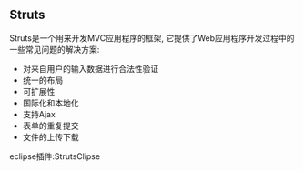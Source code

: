 ## Struts
Struts是一个用来开发MVC应用程序的框架, 它提供了Web应用程序开发过程中的一些常见问题的解决方案:  
- 对来自用户的输入数据进行合法性验证  
- 统一的布局  
- 可扩展性  
- 国际化和本地化  
- 支持Ajax  
- 表单的重复提交  
- 文件的上传下载  

eclipse插件:StrutsClipse

